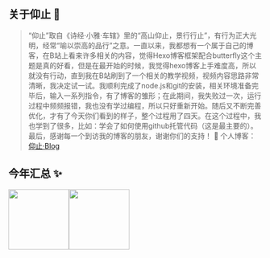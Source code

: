 <!--
**yangzhi-1/yangzhi-1** is a ✨ _special_ ✨ repository because its `README.md` (this file) appears on your GitHub profile.

Here are some ideas to get you started:

- 🔭 I’m currently working on ...
- 🌱 I’m currently learning ...
- 👯 I’m looking to collaborate on ...
- 🤔 I’m looking for help with ...
- 💬 Ask me about ...
- 📫 How to reach me: ...
- 😄 Pronouns: ...
- ⚡ Fun fact: ...
-->

## 关于仰止 👋
>“仰止”取自《诗经·小雅·车辖》里的“高山仰止，景行行止”，有行为正大光明，经常“喻以崇高的品行”之意。一直以来，我都想有一个属于自己的博客，在B站上看来许多相关的内容，觉得Hexo博客框架配合butterfly这个主题是真的好看，但是在最开始的时候，我觉得hexo博客上手难度高，所以就没有行动，直到我在B站刷到了一个相关的教学视频，视频内容思路非常清晰，我决定试一试。我顺利完成了node.js和git的安装，相关环境准备完毕后，输入一系列指令，有了博客的雏形；在此期间，我失败过一次，运行过程中频频报错，我也没有学过编程，所以只好重新开始。随后又不断完善优化，才有了今天你们看到的样子，整个过程用了四天。在这个过程中，我也学到了很多，比如：学会了如何使用github托管代码（这是最主要的）。
最后，感谢每一个到访我的博客的朋友，谢谢你们的支持！
🏡 个人博客：<a href="https://www.yangzhiblog.com" target="_blank">仰止·Blog</a>
## 今年汇总 ✨
<img align="" height="120px" src="https://github-readme-stats.vercel.app/api?username=yangzhi-1&hide_title=true&hide_border=true&show_icons=true&include_all_commits=true&line_height=21&bg_color=0,EC6C6C,FFD479,FFFC79,73FA79&theme=graywhite&locale=cn" /><img align="" height="120px" src="https://github-readme-stats.vercel.app/api/top-langs/?username=yangzhi-1&hide_title=true&hide_border=true&layout=compact&bg_color=0,73FA79,73FDFF,D783FF&theme=graywhite&locale=cn" />
